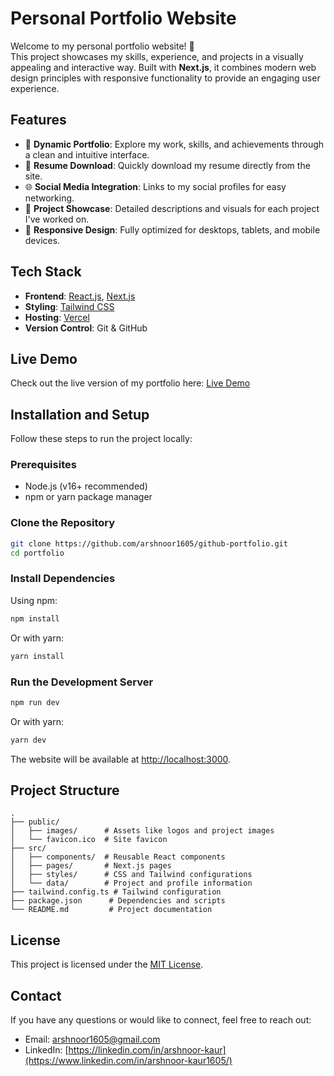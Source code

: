 # Personal Portfolio Website

Welcome to my personal portfolio website! 🎉  
This project showcases my skills, experience, and projects in a visually appealing and interactive way. Built with **Next.js**, it combines modern web design principles with responsive functionality to provide an engaging user experience.  

## Features

- 🌟 **Dynamic Portfolio**: Explore my work, skills, and achievements through a clean and intuitive interface.
- 📄 **Resume Download**: Quickly download my resume directly from the site.
- 🌐 **Social Media Integration**: Links to my social profiles for easy networking.
- 💼 **Project Showcase**: Detailed descriptions and visuals for each project I've worked on.
- 🎨 **Responsive Design**: Fully optimized for desktops, tablets, and mobile devices.

## Tech Stack

- **Frontend**: [React.js](https://reactjs.org/), [Next.js](https://nextjs.org/)
- **Styling**: [Tailwind CSS](https://tailwindcss.com/)
- **Hosting**: [Vercel](https://vercel.com/)  
- **Version Control**: Git & GitHub  

## Live Demo

Check out the live version of my portfolio here: [Live Demo](https://github-portfolio-gray.vercel.app)  

## Installation and Setup

Follow these steps to run the project locally:

### Prerequisites

- Node.js (v16+ recommended)
- npm or yarn package manager

### Clone the Repository

```bash
git clone https://github.com/arshnoor1605/github-portfolio.git
cd portfolio
```

### Install Dependencies

Using npm:

```bash
npm install
```

Or with yarn:

```bash
yarn install
```

### Run the Development Server

```bash
npm run dev
```

Or with yarn:

```bash
yarn dev
```

The website will be available at [http://localhost:3000](http://localhost:3000).

## Project Structure

```plaintext
.
├── public/
│   ├── images/      # Assets like logos and project images
│   └── favicon.ico  # Site favicon
├── src/
│   ├── components/  # Reusable React components
│   ├── pages/       # Next.js pages
│   ├── styles/      # CSS and Tailwind configurations
│   └── data/        # Project and profile information
├── tailwind.config.ts # Tailwind configuration
├── package.json      # Dependencies and scripts
└── README.md         # Project documentation
```

## License

This project is licensed under the [MIT License](LICENSE).

## Contact

If you have any questions or would like to connect, feel free to reach out:  

- Email: [arshnoor1605@gmail.com](mailto:arshnoor1605@gmail.com)  
- LinkedIn: [https://linkedin.com/in/arshnoor-kaur](https://www.linkedin.com/in/arshnoor-kaur1605/)
